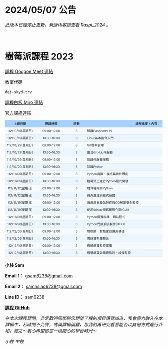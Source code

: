 # 2024/05/07 公告

_此版本已經停止更新，新版內容請查看 [Raspi_2024](https://github.com/samhsiao6238/RaspberryPi_20240629) 。_

<br>

# 樹莓派課程 2023

[課程 Googoe Meet 連結](https://meet.google.com/dej-skyd-trv)

教室代碼

```bash
dej-skyd-trv
```

[課程白板 Miro 連結](https://miro.com/app/board/uXjVPY6mQO4=/?share_link_id=905311425005)

[官方課綱連結](https://ojt.wda.gov.tw/ClassSearch/Detail?OCID=151975&plantype=1)

![課綱截圖](image/README/課綱截圖.png)

**小柱 Sam**

**Email 1：** gsam6238@gmail.com

**Email 2：** samhsiao6238@gmail.com

**Line ID：** sam6238

[**課程 GitHub**](https://github.com/samhsiao6238/RaspberryPi_20231015.git)

*在本次課程期間，非常歡迎同學將您期望了解的項目讓我知道，我會盡力融入在本課綱中，若時間不允許，或與課綱偏離，那我們再研究看看能否以其他方式進行介紹，總之～衷心希望給您一段開心的學習時光～*

*小柱*
*中柱*

